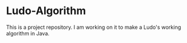 # Ludo-Algorithm
This is a project repository. I am working on it to make a Ludo's working algorithm in Java. 
